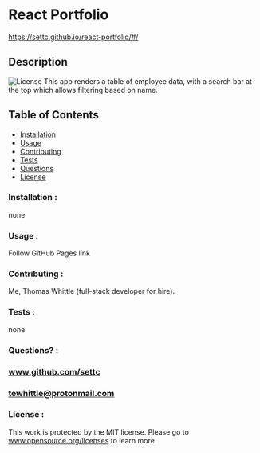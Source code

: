 # React Portfolio

https://settc.github.io/react-portfolio/#/

## Description
![License](https://img.shields.io/badge/License-MIT-blue.svg)
    This app renders a table of employee data, with a search bar at the top which allows
    filtering based on name.
    

## Table of Contents

* [Installation](#Installation)
* [Usage](#Usage)
* [Contributing](#Contributing)
* [Tests](#Tests)
* [Questions](#Questions)
* [License](#License)

### Installation :
none

### Usage :
Follow GitHub Pages link

### Contributing :
Me, Thomas Whittle (full-stack developer for hire). 

### Tests :
none

### Questions? :
### www.github.com/settc
### tewhittle@protonmail.com

### License : 
This work is protected by the MIT license. Please go to 
www.opensource.org/licenses to learn more
